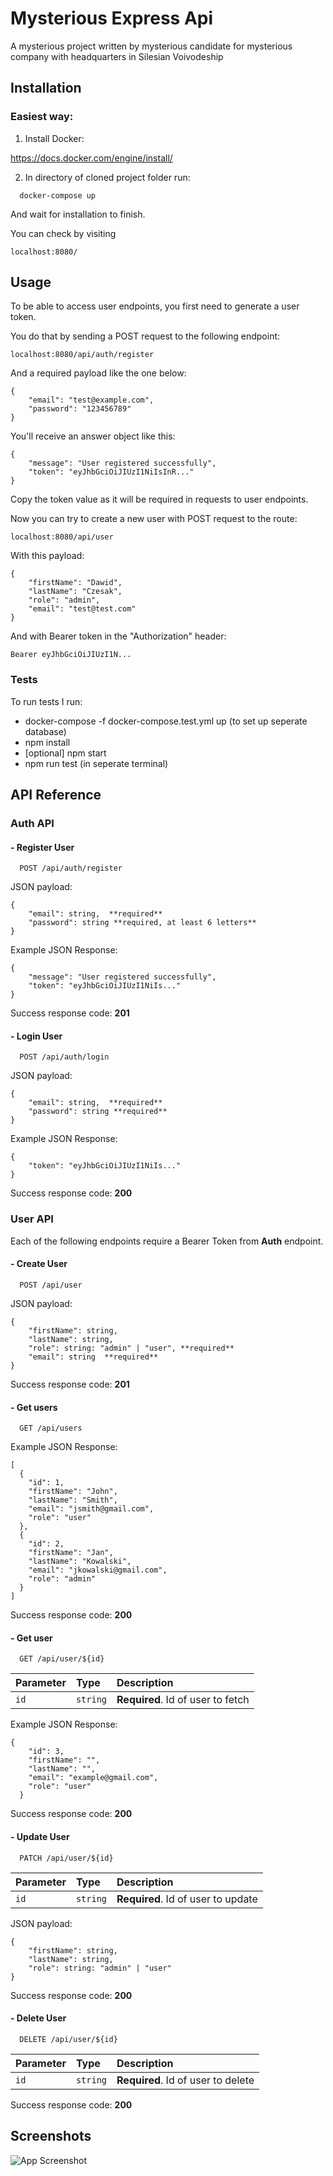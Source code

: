 # Mysterious Express Api

A mysterious project written by mysterious candidate for mysterious company with headquarters in Silesian Voivodeship

## Installation

### Easiest way:

1. Install Docker:

https://docs.docker.com/engine/install/

2. In directory of cloned project folder run:

```
  docker-compose up
```

And wait for installation to finish.

You can check by visiting

`localhost:8080/`

## Usage

To be able to access user endpoints, you first need to generate a user token.

You do that by sending a POST request to the following endpoint:

```
localhost:8080/api/auth/register
```

And a required payload like the one below:

```
{
    "email": "test@example.com",
    "password": "123456789"
}
```

You'll receive an answer object like this:

```
{
    "message": "User registered successfully",
    "token": "eyJhbGciOiJIUzI1NiIsInR..."
}
```

Copy the token value as it will be required in requests to user endpoints.

Now you can try to create a new user with POST request to the route:

```
localhost:8080/api/user
```

With this payload:

```
{
    "firstName": "Dawid",
    "lastName": "Czesak",
    "role": "admin",
    "email": "test@test.com"
}
```

And with Bearer token in the "Authorization" header:

```
Bearer eyJhbGciOiJIUzI1N...
```

### Tests

To run tests I run:

- docker-compose -f docker-compose.test.yml up
  (to set up seperate database)
- npm install
- [optional] npm start
- npm run test (in seperate terminal)

## API Reference

### Auth API

#### - Register User

```http
  POST /api/auth/register
```

JSON payload:

```
{
    "email": string,  **required**
    "password": string **required, at least 6 letters**
}
```

Example JSON Response:

```
{
    "message": "User registered successfully",
    "token": "eyJhbGciOiJIUzI1NiIs..."
}
```

Success response code: **201**

#### - Login User

```http
  POST /api/auth/login
```

JSON payload:

```
{
    "email": string,  **required**
    "password": string **required**
}
```

Example JSON Response:

```
{
    "token": "eyJhbGciOiJIUzI1NiIs..."
}
```

Success response code: **200**

### User API

Each of the following endpoints require a Bearer Token from **Auth** endpoint.

#### - Create User

```http
  POST /api/user
```

JSON payload:

```
{
    "firstName": string,
    "lastName": string,
    "role": string: "admin" | "user", **required**
    "email": string  **required**
}
```

Success response code: **201**

#### - Get users

```http
  GET /api/users
```

Example JSON Response:

```
[
  {
    "id": 1,
    "firstName": "John",
    "lastName": "Smith",
    "email": "jsmith@gmail.com",
    "role": "user"
  },
  {
    "id": 2,
    "firstName": "Jan",
    "lastName": "Kowalski",
    "email": "jkowalski@gmail.com",
    "role": "admin"
  }
]
```

Success response code: **200**

#### - Get user

```http
  GET /api/user/${id}
```

| Parameter | Type     | Description                       |
| :-------- | :------- | :-------------------------------- |
| `id`      | `string` | **Required**. Id of user to fetch |

Example JSON Response:

```
{
    "id": 3,
    "firstName": "",
    "lastName": "",
    "email": "example@gmail.com",
    "role": "user"
  }
```

Success response code: **200**

#### - Update User

```http
  PATCH /api/user/${id}
```

| Parameter | Type     | Description                        |
| :-------- | :------- | :--------------------------------- |
| `id`      | `string` | **Required**. Id of user to update |

JSON payload:

```
{
    "firstName": string,
    "lastName": string,
    "role": string: "admin" | "user"
}
```

Success response code: **200**

#### - Delete User

```http
  DELETE /api/user/${id}
```

| Parameter | Type     | Description                        |
| :-------- | :------- | :--------------------------------- |
| `id`      | `string` | **Required**. Id of user to delete |

Success response code: **200**

## Screenshots

![App Screenshot](https://via.placeholder.com/468x300?text=App+Screenshot+Here)
